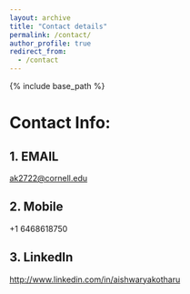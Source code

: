 ```yaml
---
layout: archive
title: "Contact details"
permalink: /contact/
author_profile: true
redirect_from:
  - /contact
---
```


{% include base_path %}


# Contact Info:

## 1. EMAIL

ak2722@cornell.edu

## 2. Mobile

+1 6468618750

## 3. LinkedIn

http://www.linkedin.com/in/aishwaryakotharu